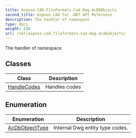 ```yaml
---
title: Aspose.CAD.FileFormats.Cad.Dwg.AcDBObjects
second_title: Aspose.CAD for .NET API Reference
description: The handler of namespace
type: docs
weight: 430
url: /net/aspose.cad.fileformats.cad.dwg.acdbobjects/
---
```

The handler of namespace

## Classes

| Class | Description |
| --- | --- |
| [HandleCodes](./handlecodes/) | Handles codes |
## Enumeration

| Enumeration | Description |
| --- | --- |
| [AcDbObjectType](./acdbobjecttype/) | Internal Dwg entity type codes. |



